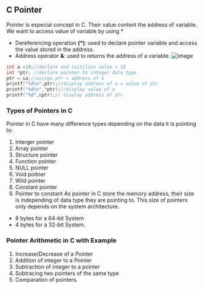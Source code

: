 ## C Pointer
Pointer is especial concept in C. Their value content the address of variable. We want to access value of variable by using *
- Dereferencing operation **(*)**: used to declare pointer variable and access the value stored in the address.
- Address operator **&**: used to returns the address of a variable.
![image](https://github.com/user-attachments/assets/4a980294-d870-4894-8e54-5d524693370a)

```cpp
int a =10;//declare and initilize value = 10
int *ptr; //declare pointer to integer data type
ptr = &a;//assign ptr = address of a
printf("%d\n",ptr);//display address of a = value of ptr
printf("%d\n",*ptr);//display value of a
printf("%d",&ptr);// display address of ptr
```
### Types of Pointers in C
Pointer in C have many difference types depending on the data it is pointing to:
1. Interger pointer
2. Array pointer
3. Structure pointer
4. Function pointer
5. NULL pointer
6. Void poitner
7. Wild pointer
8. Constant pointer
9. Pointer to constant
As pointer in C store the memory address, their size is independing of data type they are pointing to. This size of pointers only depends on the system architecture.
- 8 bytes for a 64-bit System
- 4 bytes for a 32-bit System.
### Pointer Arithmetic in C with Example
1. Increase/Decrease of a Pointer
2. Addition of integer to a Pointer
3.  Subtraction of integer to a pointer
4.  Subtracing two pointers of the same type
5.  Comparation of pointers.

